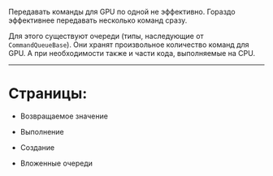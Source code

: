 ﻿


Передавать команды для GPU по одной не эффективно.
Гораздо эффективнее передавать несколько команд сразу.

Для этого существуют очереди (типы, наследующие от `CommandQueueBase`).
Они хранят произвольное количество команд для GPU.
А при необходимости также и части кода, выполняемые на CPU.

---

# Страницы:

- <a path="Возвращаемое значение очередей/">	Возвращаемое значение	</a>

- <a path="Выполнение очередей/">				Выполнение				</a>

- <a path="Создание очередей/">					Создание				</a>

- <a path="Вложенные очереди/">					Вложенные очереди		</a>



